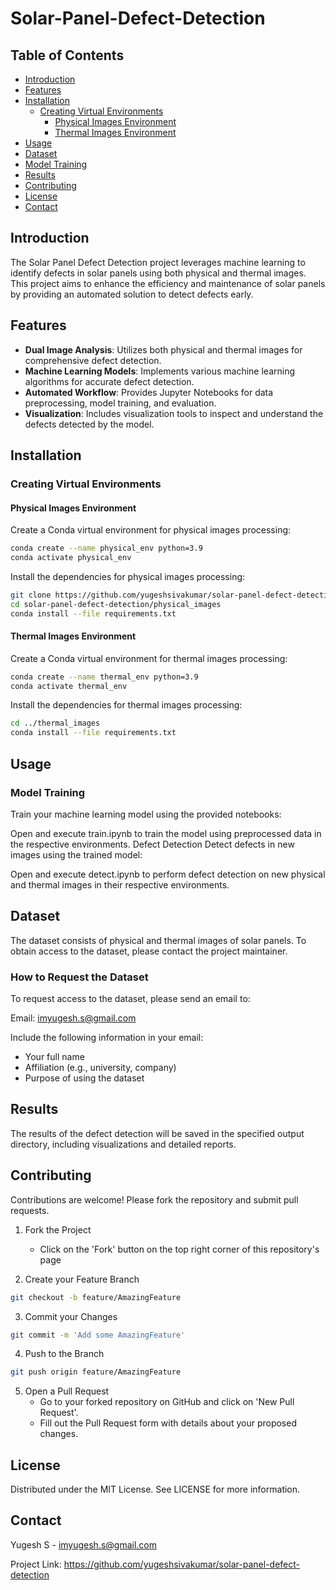 # Solar-Panel-Defect-Detection

## Table of Contents
- [Introduction](#introduction)
- [Features](#features)
- [Installation](#installation)
  - [Creating Virtual Environments](#creating-virtual-environments)
    - [Physical Images Environment](#physical-images-environment)
    - [Thermal Images Environment](#thermal-images-environment)
- [Usage](#usage)
- [Dataset](#dataset)
- [Model Training](#model-training)
- [Results](#results)
- [Contributing](#contributing)
- [License](#license)
- [Contact](#contact)

## Introduction
The Solar Panel Defect Detection project leverages machine learning to identify defects in solar panels using both physical and thermal images. This project aims to enhance the efficiency and maintenance of solar panels by providing an automated solution to detect defects early.

## Features
- **Dual Image Analysis**: Utilizes both physical and thermal images for comprehensive defect detection.
- **Machine Learning Models**: Implements various machine learning algorithms for accurate defect detection.
- **Automated Workflow**: Provides Jupyter Notebooks for data preprocessing, model training, and evaluation.
- **Visualization**: Includes visualization tools to inspect and understand the defects detected by the model.

## Installation

### Creating Virtual Environments

#### Physical Images Environment
Create a Conda virtual environment for physical images processing:

```bash
conda create --name physical_env python=3.9
conda activate physical_env
```

Install the dependencies for physical images processing:

```bash
git clone https://github.com/yugeshsivakumar/solar-panel-defect-detection.git
cd solar-panel-defect-detection/physical_images
conda install --file requirements.txt
```

#### Thermal Images Environment
Create a Conda virtual environment for thermal images processing:

```bash
conda create --name thermal_env python=3.9
conda activate thermal_env
```
Install the dependencies for thermal images processing:

```bash
cd ../thermal_images
conda install --file requirements.txt
```
## Usage

### Model Training
Train your machine learning model using the provided notebooks:

Open and execute train.ipynb to train the model using preprocessed data in the respective environments.
Defect Detection
Detect defects in new images using the trained model:

Open and execute detect.ipynb to perform defect detection on new physical and thermal images in their respective environments.

## Dataset
The dataset consists of physical and thermal images of solar panels. To obtain access to the dataset, please contact the project maintainer.

### How to Request the Dataset
To request access to the dataset, please send an email to:

Email: imyugesh.s@gmail.com

Include the following information in your email:

- Your full name
- Affiliation (e.g., university, company)
- Purpose of using the dataset

## Results
The results of the defect detection will be saved in the specified output directory, including visualizations and detailed reports.

## Contributing
Contributions are welcome! Please fork the repository and submit pull requests.

1. Fork the Project
    - Click on the 'Fork' button on the top right corner of this repository's page
   
2. Create your Feature Branch 
```bash
git checkout -b feature/AmazingFeature
```
3. Commit your Changes 
```bash
git commit -m 'Add some AmazingFeature'
```
4. Push to the Branch
```bash
git push origin feature/AmazingFeature
```
5. Open a Pull Request
   - Go to your forked repository on GitHub and click on 'New Pull Request'.
   - Fill out the Pull Request form with details about your proposed changes.

## License
Distributed under the MIT License. See LICENSE for more information.

## Contact
Yugesh S - imyugesh.s@gmail.com

Project Link: https://github.com/yugeshsivakumar/solar-panel-defect-detection
